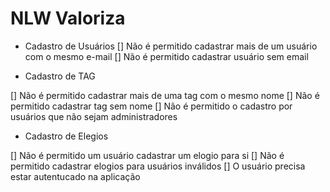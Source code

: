 # NLW Valoriza

- Cadastro de Usuários
[] Não é permitido cadastrar mais de um usuário com o mesmo e-mail
[] Não é permitido cadastrar usuário sem email

- Cadastro de TAG

[] Não é permitido cadastrar mais de uma tag com o mesmo nome
[] Não é permitido cadastrar tag sem nome
[] Não é permitido o cadastro por usuários que não sejam administradores

- Cadastro de Elegios

[] Não é permitido um usuário cadastrar um elogio para si
[] Não é permitido cadastrar elogios para usuários inválidos
[] O usuário precisa estar autentucado na aplicação